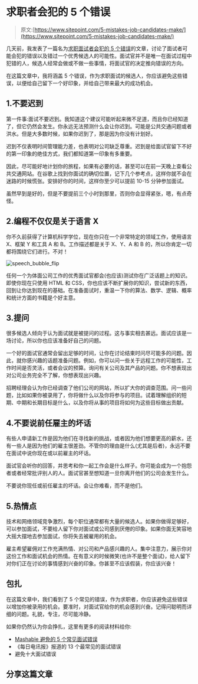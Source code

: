 # 求职者会犯的 5 个错误

> 原文:[https://www.sitepoint.com/5-mistakes-job-candidates-make/](https://www.sitepoint.com/5-mistakes-job-candidates-make/)

几天前，我发表了一篇名为[求职面试者会犯的 5 个错误](https://www.sitepoint.com/mistakes-job-interviewers-make/)的文章，讨论了面试者可能会犯的错误以及错过一个优秀候选人的可能性。面试官并不是唯一在面试过程中犯错的人，候选人经常会做或不做一些事情，将面试官的决定推向错误的方向。

在这篇文章中，我将涵盖 5 个错误，作为求职面试的候选人，你应该避免这些错误，以便给自己留下一个好印象，并给自己带来最大的成功机会。

## 1.不要迟到

第一件事:面试不要迟到。我知道这个建议可能听起来微不足道，而且你已经知道了，但它仍然会发生。你永远无法预测什么会让你迟到。可能是公共交通问题或者洪水。但是大多数时候，如果你迟到了，那是因为你没有计划好。

迟到不仅表明时间管理能力差，也表明对公司缺乏尊重。迟到是给面试官留下不好的第一印象的绝佳方式，我们都知道第一印象有多重要。

因此，尽可能好地计划你的旅程，如果有必要的话，甚至可以在前一天晚上查看公共交通网站。在谷歌上找到你面试的确切位置，记下几个参考点，这样你就不会在迷路的时候慌张。安排好你的时间，这样你至少可以提前 10-15 分钟参加面试。

虽然早到是好的，但是不要提前三个小时到那里，否则你会显得紧张，嗯，有点奇怪。

## 2.编程不仅仅是关于语言 X

你不久前获得了计算机科学学位，现在你只在一个非常特定的领域工作，使用语言 X、框架 Y 和工具 A 和 B。工作描述都是关于 X、Y、A 和 B 的，所以你肯定一切都将围绕它们进行。不对！

![speech_bubble_flip](../Images/d99de2dcc998d68bfad4e3e3ce1eb335.png)

任何一个为体面公司工作的优秀面试官都会(也应该)测试你在广泛话题上的知识。即使你现在只使用 HTML 和 CSS，你也应该不断扩展你的知识，尝试新的东西，回到让你达到现在的基础。在准备面试时，重温一下你的算法、数学、逻辑、概率和统计方面的书籍是个好主意。

## 3.提问

很多候选人倾向于认为面试就是被提问的过程。这与事实相去甚远。面试应该是一场讨论，所以你也应该准备好自己的问题。

一个好的面试官通常会留出足够的时间，让你在讨论结束时问尽可能多的问题。因此，就你感兴趣的话题准备问题。例如，你可以问一些关于远程工作的可能性，工作时间是否灵活，或者会议的预算。询问有关公司及其产品的问题。你不想表现出对公司业务完全不了解，你想表现出兴趣。

招聘经理会认为你已经调查了他们公司的网站，所以扩大你的调查范围。问一些问题，比如如果你被录用了，你将做什么以及你将参与的项目。试着理解组织的短期、中期和长期目标是什么，以及你将从事的项目将如何为这些目标做出贡献。

## 4.不要说前任雇主的坏话

有些人申请新工作是因为他们在寻找新的挑战，或者因为他们想要更高的薪水，还有一些人是因为他们的雇主很差劲。不管你的理由是什么(尤其是后者)，永远不要在面试中说你现在或以前雇主的坏话。

面试官会听你的回答，并思考和你一起工作会是什么样子。你可能会成为一个抱怨者或者经常批评别人的人。面试官甚至想知道一旦你离开他们的公司会发生什么。

不要说你现任或前任雇主的坏话。会让你难看，而不是他们。

## 5.热情点

技术和网络领域竞争激烈，每个职位通常都有大量的候选人。如果你做得足够好，可以参加面试，不要给人留下你对面试或公司感到厌倦的印象。如果你面无笑容地大摇大摆地去参加面试，你将失去被雇用的机会。

雇主希望雇佣对工作充满热情、对公司和产品感兴趣的人。集中注意力，展示你对这份工作和面试机会的热情。在有意义的时候微笑(也许不是整个面试)，给人留下对你们正在讨论的事情感到兴奋的印象。你甚至不应该假装，你应该兴奋！

## 包扎

在这篇文章中，我们看到了 5 个常见的错误，作为求职者，你应该避免这些错误以增加你被录用的机会。要准时，对面试官给你的机会感到兴奋。记得问聪明而详细的问题。礼貌，专注，尽可能冷静。

如果你仍然认为你会挣扎，这里有更多的阅读材料给你:

*   [Mashable 避免的 5 个常见面试错误](http://mashable.com/2012/11/03/common-interview-mistakes/)
*   《每日电讯报》报道的 13 个最常见的面试错误
*   避免十大面试错误

## 分享这篇文章
